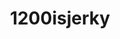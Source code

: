 ---
title: 1200isjerky
crosslinks:
- 1200isplenty
- ProEDmemes
- todayilearned
- ultralight_jerk
- proED
- muacirclejerk
- ihavesex
- 1200realfood
- fasting
- LearnUselessTalents
- shittyfoodporn
- keto
---